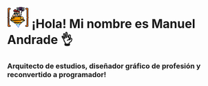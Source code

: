 # ![Icono](https://github.com/Sorgatrom/Sorgatrom/blob/d5998b3ec38a36de8e534244ca1c579865dd1d35/Sprite-0002.png ) ¡Hola! Mi nombre es Manuel Andrade 👌​
### Arquitecto de estudios, diseñador gráfico de profesión y reconvertido a programador! 
